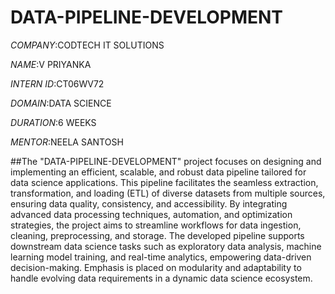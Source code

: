 # DATA-PIPELINE-DEVELOPMENT

*COMPANY*:CODTECH IT SOLUTIONS

*NAME*:V PRIYANKA

*INTERN ID*:CT06WV72

*DOMAIN*:DATA SCIENCE

*DURATION*:6 WEEKS

*MENTOR*:NEELA SANTOSH

##The "DATA-PIPELINE-DEVELOPMENT" project focuses on designing and implementing an efficient, scalable, and robust data pipeline tailored for data science applications. This pipeline facilitates the seamless extraction, transformation, and loading (ETL) of diverse datasets from multiple sources, ensuring data quality, consistency, and accessibility. By integrating advanced data processing techniques, automation, and optimization strategies, the project aims to streamline workflows for data ingestion, cleaning, preprocessing, and storage. The developed pipeline supports downstream data science tasks such as exploratory data analysis, machine learning model training, and real-time analytics, empowering data-driven decision-making. Emphasis is placed on modularity and adaptability to handle evolving data requirements in a dynamic data science ecosystem.
